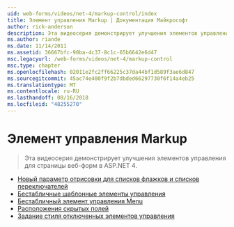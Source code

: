 ```yaml
---
uid: web-forms/videos/net-4/markup-control/index
title: Элемент управления Markup | Документация Майкрософт
author: rick-anderson
description: Эта видеосерия демонстрирует улучшения элементов управления для страницы веб-форм в ASP.NET 4.
ms.author: riande
ms.date: 11/14/2011
ms.assetid: 36667bfc-90ba-4c37-8c1c-65b6642e6d47
msc.legacyurl: /web-forms/videos/net-4/markup-control
msc.type: chapter
ms.openlocfilehash: 02011e2fc2ff66225c37da44bf1d589f3ae6d847
ms.sourcegitcommit: 45ac74e400f9f2b7dbded66297730f6f14a4eb25
ms.translationtype: MT
ms.contentlocale: ru-RU
ms.lasthandoff: 08/16/2018
ms.locfileid: "48255270"
---
```

<a name="markup-control"></a>Элемент управления Markup
====================
> Эта видеосерия демонстрирует улучшения элементов управления для страницы веб-форм в ASP.NET 4.


- [Новый параметр отрисовки для списков флажков и списков переключателей](aspnet-4-quick-hit-new-rendering-option-for-check-box-lists-and-radio-button-lists.md)
- [Бестабличные шаблонные элементы управления](aspnet-4-quick-hit-table-free-templated-controls.md)
- [Бестабличный элемент управления Menu](aspnet-4-quick-hit-tableless-menu-control.md)
- [Расположения скрытых полей](aspnet-4-quick-hit-hidden-field-divs.md)
- [Задание стиля отключенных элементов управления](aspnet-4-quick-hit-disabled-control-styling.md)
